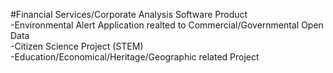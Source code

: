 #Financial Services/Corporate Analysis Software Product <br>
-Environmental Alert Application realted to Commercial/Governmental Open Data <br>
-Citizen Science Project (STEM) <br>
-Education/Economical/Heritage/Geographic related Project <br>
